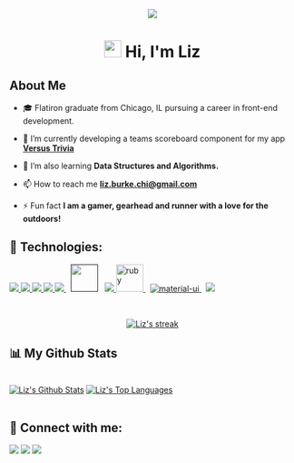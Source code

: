 <p align="center"> <img align="center" src="https://imgur.com/eR4voiZ.png" /> </p>


<h1 align="center"><img src="https://raw.githubusercontent.com/MartinHeinz/MartinHeinz/master/wave.gif" width="30px"> Hi, I'm Liz </h1>

## About Me

- 🎓 Flatiron graduate from Chicago, IL pursuing a career in front-end development.

- 🔭 I’m currently developing a teams scoreboard component for my app **[Versus Trivia](https://github.com/lizburkechi/versus_trivia)**

- 🌱 I’m also learning **Data Structures and Algorithms.**

- 📫 How to reach me **liz.burke.chi@gmail.com**

- ⚡ Fun fact **I am a gamer, gearhead and runner with a love for the outdoors!**

## 🚀 Technologies:

<p align="left"> 
    <a href="https://reactjs.org/" target="_blank"> <img src="https://img.icons8.com/color/48/000000/react-native.png"/> </a>
    <a href="https://developer.mozilla.org/en-US/docs/Web/JavaScript" target="_blank"> <img src="https://img.icons8.com/color/48/000000/javascript.png"/> </a> 
    <a href="https://www.w3.org/html/" target="_blank"> <img src="https://img.icons8.com/color/48/000000/html-5.png"/> </a> 
    <a href="https://www.w3schools.com/css/" target="_blank"> <img src="https://img.icons8.com/color/48/000000/css3.png"/> </a> 
    <a style="padding-right:8px;"  href="https://getbootstrap.com" target="_blank"> <img src="https://img.icons8.com/color/48/000000/bootstrap.png"/> </a> 
    <a style="padding-right:8px;" href="" target="_blank"> <img src="https://img.icons8.com/cute-clipart/64/000000/api.png" width="48" height="48" /></a>   
    <a href="https://git-scm.com/" target="_blank"> <img src="https://img.icons8.com/color/48/000000/git.png"/> </a> 
    <a style="padding-right:8px;" href="https://www.rubyonrails.org" target="_blank"> <img src="https://img.icons8.com/color/48/000000/ruby-programming-language.png" alt="ruby" width="48" height="48"/> </a> 
    <a style="padding-right:8px;" href="https://mui.com/" target="_blank"><img src="https://img.icons8.com/color/48/000000/material-ui.png" alt="material-ui" /> </a>
    <a style="padding-right:8px;" href="https://www.postgresql.org/" target="_blank"><img src="https://img.icons8.com/color/48/000000/postgreesql.png"/></a>
</p>

<!-- [![React Badge](https://img.shields.io/badge/-React-61DBFB?style=for-the-badge&labelColor=black&logo=react&logoColor=61DBFB)](#)  [![Javascript Badge](https://img.shields.io/badge/-Javascript-F0DB4F?style=for-the-badge&labelColor=black&logo=javascript&logoColor=F0DB4F)](#) [![Typescript Badge](https://img.shields.io/badge/-Typescript-007acc?style=for-the-badge&labelColor=black&logo=typescript&logoColor=007acc)](#) [![Nodejs Badge](https://img.shields.io/badge/-Nodejs-3C873A?style=for-the-badge&labelColor=black&logo=node.js&logoColor=3C873A)](#) [![GraphQL Badge](https://img.shields.io/badge/-GraphQl-e535ab?style=for-the-badge&labelColor=black&logo=node.js&logoColor=e535ab)](#) -->
<br/>

<p align="center">
    <a href="https://github.com/lizburkechi/github-readme-streak-stats">
        <img title="🔥 Get streak stats for your profile at git.io/streak-stats" alt="Liz's streak" src="https://github-readme-streak-stats.herokuapp.com/?user=lizburkechi&theme=black-ice&hide_border=true&stroke=0000&background=060A0CD0"/>
    </a>
</p>

## 📊 My Github Stats

  <br/>
    <a href="https://github.com/lizburkechi/github-readme-stats"><img alt="Liz's Github Stats" src="https://github-readme-stats.vercel.app/api?username=lizburkechi&show_icons=true&count_private=true&theme=react&hide_border=true&bg_color=0D1117" /></a>
     <a href="https://github.com/lizburkechi/github-readme-stats"><img alt="Liz's Top Languages" src="https://github-readme-stats.vercel.app/api/top-langs/?username=lizburkechi&langs_count=8&count_private=true&layout=compact&theme=react&hide_border=true&bg_color=0D1117" /></a>
  <br/>
  <br/>

## 🤝 Connect with me:
<p align="left">

<a href = "https://www.linkedin.com/in/liz-burke-chi/"><img src="https://img.icons8.com/fluent/48/000000/linkedin.png"/></a>
<a href = "https://www.instagram.com/lizburkechi/"><img src="https://img.icons8.com/fluent/48/000000/instagram-new.png"/></a>
<a href = "https://liz-burke-chi.medium.com/"><img src="https://img.icons8.com/color/48/000000/medium-logo--v2.png"/></a>

